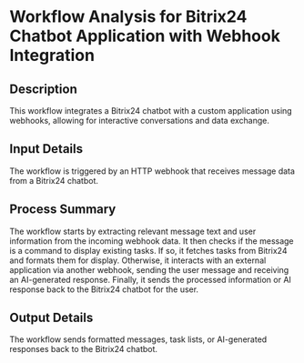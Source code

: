 # Workflow Analysis for Bitrix24 Chatbot Application with Webhook Integration

## Description
This workflow integrates a Bitrix24 chatbot with a custom application using webhooks, allowing for interactive conversations and data exchange.

## Input Details
The workflow is triggered by an HTTP webhook that receives message data from a Bitrix24 chatbot.

## Process Summary
The workflow starts by extracting relevant message text and user information from the incoming webhook data. It then checks if the message is a command to display existing tasks. If so, it fetches tasks from Bitrix24 and formats them for display. Otherwise, it interacts with an external application via another webhook, sending the user message and receiving an AI-generated response. Finally, it sends the processed information or AI response back to the Bitrix24 chatbot for the user.

## Output Details
The workflow sends formatted messages, task lists, or AI-generated responses back to the Bitrix24 chatbot.
